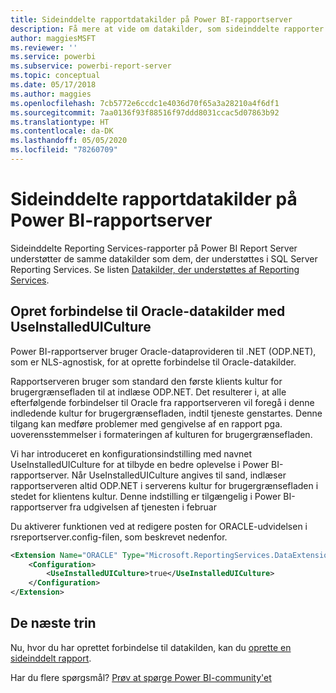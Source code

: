 ```yaml
---
title: Sideinddelte rapportdatakilder på Power BI-rapportserver
description: Få mere at vide om datakilder, som sideinddelte rapporter (.rdl) kan oprette forbindelse til på Power BI Report Server.
author: maggiesMSFT
ms.reviewer: ''
ms.service: powerbi
ms.subservice: powerbi-report-server
ms.topic: conceptual
ms.date: 05/17/2018
ms.author: maggies
ms.openlocfilehash: 7cb5772e6ccdc1e4036d70f65a3a28210a4f6df1
ms.sourcegitcommit: 7aa0136f93f88516f97ddd8031ccac5d07863b92
ms.translationtype: HT
ms.contentlocale: da-DK
ms.lasthandoff: 05/05/2020
ms.locfileid: "78260709"
---
```

# <a name="paginated-report-data-sources--in-power-bi-report-server"></a>Sideinddelte rapportdatakilder på Power BI-rapportserver
Sideinddelte Reporting Services-rapporter på Power BI Report Server understøtter de samme datakilder som dem, der understøttes i SQL Server Reporting Services. Se listen [Datakilder, der understøttes af Reporting Services](https://docs.microsoft.com/sql/reporting-services/report-data/data-sources-supported-by-reporting-services-ssrs).

## <a name="connect-to-oracle-data-sources-with-useinstalleduiculture"></a>Opret forbindelse til Oracle-datakilder med UseInstalledUICulture

Power BI-rapportserver bruger Oracle-dataprovideren til .NET (ODP.NET), som er NLS-agnostisk, for at oprette forbindelse til Oracle-datakilder.

Rapportserveren bruger som standard den første klients kultur for brugergrænsefladen til at indlæse ODP.NET.  Det resulterer i, at alle efterfølgende forbindelser til Oracle fra rapportserveren vil foregå i denne indledende kultur for brugergrænsefladen, indtil tjeneste genstartes.  Denne tilgang kan medføre problemer med gengivelse af en rapport pga. uoverensstemmelser i formateringen af kulturen for brugergrænsefladen.

Vi har introduceret en konfigurationsindstilling med navnet UseInstalledUICulture for at tilbyde en bedre oplevelse i Power BI-rapportserver. Når UseInstalledUICulture angives til sand, indlæser rapportserveren altid ODP.NET i serverens kultur for brugergrænsefladen i stedet for klientens kultur.
Denne indstilling er tilgængelig i Power BI-rapportserver fra udgivelsen af tjenesten i februar

Du aktiverer funktionen ved at redigere posten for ORACLE-udvidelsen i rsreportserver.config-filen, som beskrevet nedenfor.
```xml
<Extension Name="ORACLE" Type="Microsoft.ReportingServices.DataExtensions.OracleClientConnectionWrapper,Microsoft.ReportingServices.DataExtensions">
    <Configuration>
        <UseInstalledUICulture>true</UseInstalledUICulture>
    </Configuration>
</Extension>
```

## <a name="next-steps"></a>De næste trin
Nu, hvor du har oprettet forbindelse til datakilden, kan du [oprette en sideinddelt rapport](quickstart-create-paginated-report.md).  


Har du flere spørgsmål? [Prøv at spørge Power BI-community'et](https://community.powerbi.com/)
